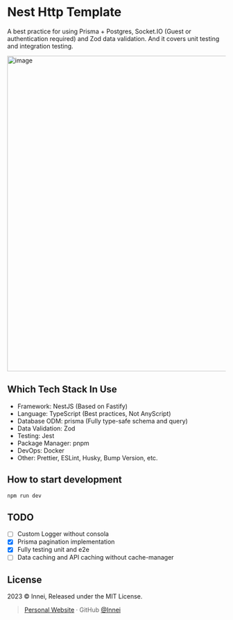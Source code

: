 # Nest Http Template

A best practice for using Prisma + Postgres, Socket.IO (Guest or authentication required) and Zod data validation. And it covers unit testing and integration testing.

<img width="727" alt="image" src="https://user-images.githubusercontent.com/41265413/159869110-7704ddc4-d0ac-4cc4-9f34-b7b5568481f9.png">

## Which Tech Stack In Use

- Framework: NestJS (Based on Fastify)
- Language: TypeScript (Best practices, Not AnyScript)
- Database ODM: prisma (Fully type-safe schema and query)
- Data Validation: Zod
- Testing: Jest
- Package Manager: pnpm
- DevOps: Docker
- Other: Prettier, ESLint, Husky, Bump Version, etc.

## How to start development

```bash
npm run dev
```

## TODO

- [ ] Custom Logger without consola
- [x] Prisma pagination implementation
- [x] Fully testing unit and e2e
- [ ] Data caching and API caching without cache-manager

## License

2023 © Innei, Released under the MIT License.

> [Personal Website](https://innei.in/) · GitHub [@Innei](https://github.com/innei/)
